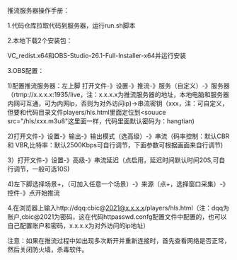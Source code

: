 推流服务器操作手册：

1.代码仓库拉取代码到服务器，运行run.sh脚本

2.本地下载2个安装包：

VC_redist.x64和OBS-Studio-26.1-Full-Installer-x64并运行安装

3.OBS配置：

1)配置推流服务器：左上脚 打开文件-》设置-》推流-》服务（自定义）-》服务器（rtmp://x.x.x.x:1935/live，注：x.x.x.x为推流服务器的地址，本地电脑和服务器内网可互通，可为内网ip，否则为对外访问ip)->串流密钥（xxx，注：可自定义，但要和代码目录文件players/hls.html里面定位到<souuce src="/hls/xxx.m3u8"这里面一样，代码里面默认密码为：hangtian)

2)打开文件-》设置-》输出-》输出模式（选高级）-》串流（码率控制：默认CBR和 VBR,比特率：默认2500Kbps可自行调节，下面参数可根据画面来自行调节)

3）打开文件-》设置-》高级-》串流延迟（点启用，延迟时间默认时间20S,可自行调节，一般可选10S)

4)左下脚选择场景+，（可加入任意一个场景）-》来源（点+，选择窗口采集）-》控件-》点开始推流

4.在浏览器上输入http://dqq:cbic@2021@x.x.x.x/players/hls.html（注：dqq为账户,cbic@2021为密码，这在代码httpasswd.confg配置文件中配置的，也可以自己配置账户和密码，x.x.x.x为对外访问的ip地址）

注意：如果在推流过程中如出现多次断开并重新连接时，首先查看网络是否正常，然后关闭防火墙，杀毒软件。